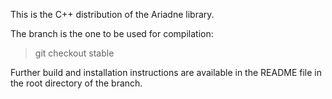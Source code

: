 This is the C++ distribution of the Ariadne library.

The <stable> branch is the one to be used for compilation:

>git checkout stable

Further build and installation instructions are available in the README file in the root directory of the branch.